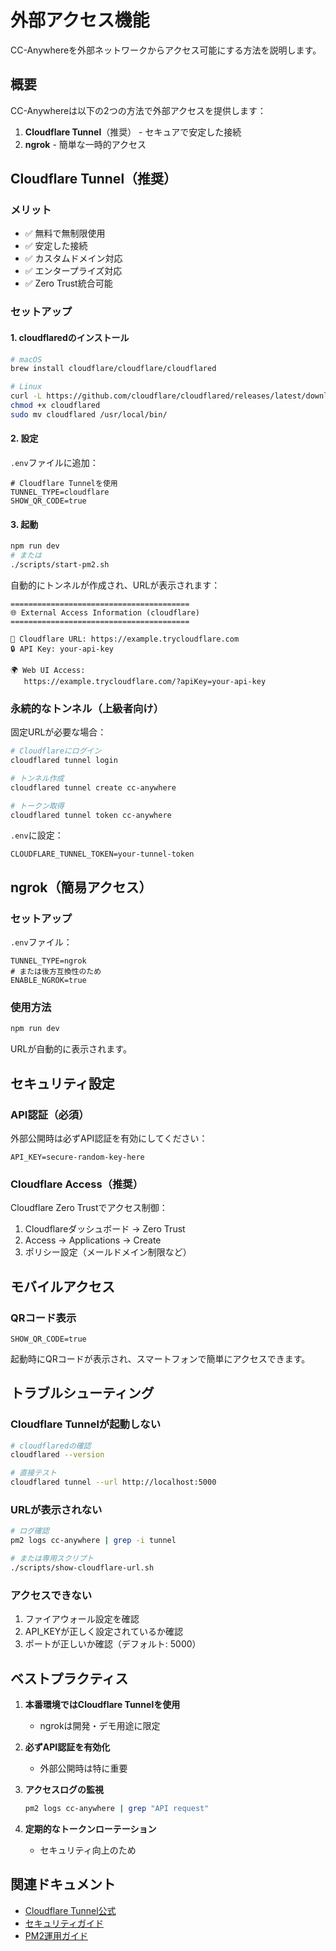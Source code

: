 # 外部アクセス機能

CC-Anywhereを外部ネットワークからアクセス可能にする方法を説明します。

## 概要

CC-Anywhereは以下の2つの方法で外部アクセスを提供します：

1. **Cloudflare Tunnel**（推奨） - セキュアで安定した接続
2. **ngrok** - 簡単な一時的アクセス

## Cloudflare Tunnel（推奨）

### メリット

- ✅ 無料で無制限使用
- ✅ 安定した接続
- ✅ カスタムドメイン対応
- ✅ エンタープライズ対応
- ✅ Zero Trust統合可能

### セットアップ

#### 1. cloudflaredのインストール

```bash
# macOS
brew install cloudflare/cloudflare/cloudflared

# Linux
curl -L https://github.com/cloudflare/cloudflared/releases/latest/download/cloudflared-linux-amd64 -o cloudflared
chmod +x cloudflared
sudo mv cloudflared /usr/local/bin/
```

#### 2. 設定

`.env`ファイルに追加：

```env
# Cloudflare Tunnelを使用
TUNNEL_TYPE=cloudflare
SHOW_QR_CODE=true
```

#### 3. 起動

```bash
npm run dev
# または
./scripts/start-pm2.sh
```

自動的にトンネルが作成され、URLが表示されます：

```
========================================
🌐 External Access Information (cloudflare)
========================================

📡 Cloudflare URL: https://example.trycloudflare.com
🔒 API Key: your-api-key

🌍 Web UI Access:
   https://example.trycloudflare.com/?apiKey=your-api-key
```

### 永続的なトンネル（上級者向け）

固定URLが必要な場合：

```bash
# Cloudflareにログイン
cloudflared tunnel login

# トンネル作成
cloudflared tunnel create cc-anywhere

# トークン取得
cloudflared tunnel token cc-anywhere
```

`.env`に設定：

```env
CLOUDFLARE_TUNNEL_TOKEN=your-tunnel-token
```

## ngrok（簡易アクセス）

### セットアップ

`.env`ファイル：

```env
TUNNEL_TYPE=ngrok
# または後方互換性のため
ENABLE_NGROK=true
```

### 使用方法

```bash
npm run dev
```

URLが自動的に表示されます。

## セキュリティ設定

### API認証（必須）

外部公開時は必ずAPI認証を有効にしてください：

```env
API_KEY=secure-random-key-here
```

### Cloudflare Access（推奨）

Cloudflare Zero Trustでアクセス制御：

1. Cloudflareダッシュボード → Zero Trust
2. Access → Applications → Create
3. ポリシー設定（メールドメイン制限など）

## モバイルアクセス

### QRコード表示

```env
SHOW_QR_CODE=true
```

起動時にQRコードが表示され、スマートフォンで簡単にアクセスできます。

## トラブルシューティング

### Cloudflare Tunnelが起動しない

```bash
# cloudflaredの確認
cloudflared --version

# 直接テスト
cloudflared tunnel --url http://localhost:5000
```

### URLが表示されない

```bash
# ログ確認
pm2 logs cc-anywhere | grep -i tunnel

# または専用スクリプト
./scripts/show-cloudflare-url.sh
```

### アクセスできない

1. ファイアウォール設定を確認
2. API_KEYが正しく設定されているか確認
3. ポートが正しいか確認（デフォルト: 5000）

## ベストプラクティス

1. **本番環境ではCloudflare Tunnelを使用**
   - ngrokは開発・デモ用途に限定

2. **必ずAPI認証を有効化**
   - 外部公開時は特に重要

3. **アクセスログの監視**
   ```bash
   pm2 logs cc-anywhere | grep "API request"
   ```

4. **定期的なトークンローテーション**
   - セキュリティ向上のため

## 関連ドキュメント

- [Cloudflare Tunnel公式](https://developers.cloudflare.com/cloudflare-one/connections/connect-networks/)
- [セキュリティガイド](../operations/security.md)
- [PM2運用ガイド](../operations/pm2-setup.md)
